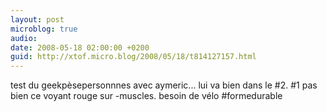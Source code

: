 ```yaml
---
layout: post
microblog: true
audio: 
date: 2008-05-18 02:00:00 +0200
guid: http://xtof.micro.blog/2008/05/18/t814127157.html
---
```

test du geekpèsepersonnnes avec aymeric... lui va bien dans le #2. #1 pas bien ce voyant rouge sur -muscles. besoin de vélo #formedurable
